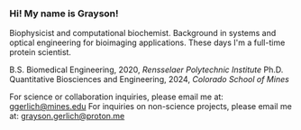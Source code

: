### Hi! My name is Grayson!
Biophysicist and computational biochemist.  Background in systems and optical engineering for bioimaging applications.  These days I'm a full-time protein scientist.

B.S. Biomedical Engineering, 2020, *Rensselaer Polytechnic Institute*
Ph.D. Quantitative Biosciences and Engineering, 2024, *Colorado School of Mines*

For science or collaboration inquiries, please email me at: ggerlich@mines.edu
For inquiries on non-science projects, please email me at: grayson.gerlich@proton.me


<!---
Kivean/Kivean is a ✨ special ✨ repository because its `README.md` (this file) appears on your GitHub profile.
You can click the Preview link to take a look at your changes.
--->
